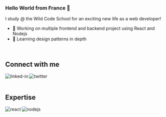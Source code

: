 ### Hello World from France 👋 ###

 I study @ the Wild Code School for an exciting new life as a web developer! 
- 🔭 Working on multiple frontend and backend project using React and Nodejs
- 🌱 Learning design patterns in depth 
<br>

## Connect with me

<a href="https://www.linkedin.com/in/r%C3%A9my-chazelas-4837bb20b/"><img align="left" alt="linked-in" src="https://img.shields.io/badge/linkedin-%230077B5.svg?&style=for-the-badge&logo=linkedin&logoColor=white" /></a>
<a href="https://twitter.com/remyChazelas"><img align="left" alt="twitter" src="https://img.shields.io/badge/twitter-%231DA1F2.svg?&style=for-the-badge&logo=twitter&logoColor=white" /></a>

<br>

<br>

## Expertise

<img align="left" alt="react" src="https://img.shields.io/badge/react%20-%2320232a.svg?&style=for-the-badge&logo=react&logoColor=%2361DAFB" />

<img align="left" alt="nodejs" src="https://img.shields.io/badge/node.js%20-%2343853D.svg?&style=for-the-badge&logo=node.js&logoColor=white" />
<br>
<br>
